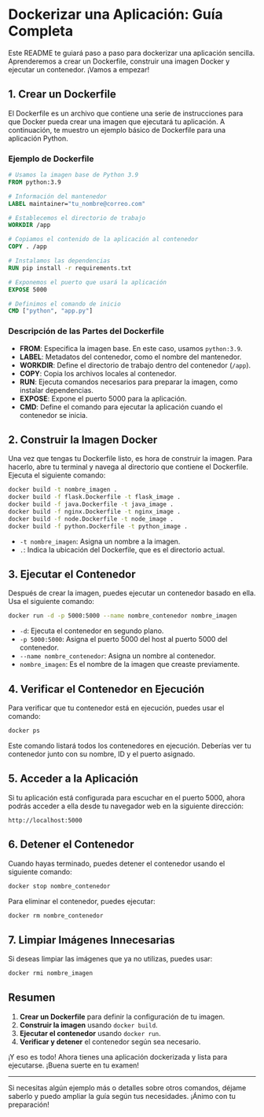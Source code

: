 # Dockerizar una Aplicación: Guía Completa

Este README te guiará paso a paso para dockerizar una aplicación sencilla. Aprenderemos a crear un Dockerfile, construir una imagen Docker y ejecutar un contenedor. ¡Vamos a empezar!

## 1. Crear un Dockerfile

El Dockerfile es un archivo que contiene una serie de instrucciones para que Docker pueda crear una imagen que ejecutará tu aplicación. A continuación, te muestro un ejemplo básico de Dockerfile para una aplicación Python.

### Ejemplo de Dockerfile

```dockerfile
# Usamos la imagen base de Python 3.9
FROM python:3.9

# Información del mantenedor
LABEL maintainer="tu_nombre@correo.com"

# Establecemos el directorio de trabajo
WORKDIR /app

# Copiamos el contenido de la aplicación al contenedor
COPY . /app

# Instalamos las dependencias
RUN pip install -r requirements.txt

# Exponemos el puerto que usará la aplicación
EXPOSE 5000

# Definimos el comando de inicio
CMD ["python", "app.py"]
```

### Descripción de las Partes del Dockerfile
- **FROM**: Especifica la imagen base. En este caso, usamos `python:3.9`.
- **LABEL**: Metadatos del contenedor, como el nombre del mantenedor.
- **WORKDIR**: Define el directorio de trabajo dentro del contenedor (`/app`).
- **COPY**: Copia los archivos locales al contenedor.
- **RUN**: Ejecuta comandos necesarios para preparar la imagen, como instalar dependencias.
- **EXPOSE**: Expone el puerto 5000 para la aplicación.
- **CMD**: Define el comando para ejecutar la aplicación cuando el contenedor se inicia.

## 2. Construir la Imagen Docker

Una vez que tengas tu Dockerfile listo, es hora de construir la imagen. Para hacerlo, abre tu terminal y navega al directorio que contiene el Dockerfile. Ejecuta el siguiente comando:

```bash
docker build -t nombre_imagen .
docker build -f flask.Dockerfile -t flask_image .
docker build -f java.Dockerfile -t java_image .
docker build -f nginx.Dockerfile -t nginx_image .
docker build -f node.Dockerfile -t node_image .
docker build -f python.Dockerfile -t python_image .

```

- `-t nombre_imagen`: Asigna un nombre a la imagen.
- `.`: Indica la ubicación del Dockerfile, que es el directorio actual.

## 3. Ejecutar el Contenedor

Después de crear la imagen, puedes ejecutar un contenedor basado en ella. Usa el siguiente comando:

```bash
docker run -d -p 5000:5000 --name nombre_contenedor nombre_imagen
```

- `-d`: Ejecuta el contenedor en segundo plano.
- `-p 5000:5000`: Asigna el puerto 5000 del host al puerto 5000 del contenedor.
- `--name nombre_contenedor`: Asigna un nombre al contenedor.
- `nombre_imagen`: Es el nombre de la imagen que creaste previamente.

## 4. Verificar el Contenedor en Ejecución

Para verificar que tu contenedor está en ejecución, puedes usar el comando:

```bash
docker ps
```

Este comando listará todos los contenedores en ejecución. Deberías ver tu contenedor junto con su nombre, ID y el puerto asignado.

## 5. Acceder a la Aplicación

Si tu aplicación está configurada para escuchar en el puerto 5000, ahora podrás acceder a ella desde tu navegador web en la siguiente dirección:

```
http://localhost:5000
```

## 6. Detener el Contenedor

Cuando hayas terminado, puedes detener el contenedor usando el siguiente comando:

```bash
docker stop nombre_contenedor
```

Para eliminar el contenedor, puedes ejecutar:

```bash
docker rm nombre_contenedor
```

## 7. Limpiar Imágenes Innecesarias

Si deseas limpiar las imágenes que ya no utilizas, puedes usar:

```bash
docker rmi nombre_imagen
```

## Resumen
1. **Crear un Dockerfile** para definir la configuración de tu imagen.
2. **Construir la imagen** usando `docker build`.
3. **Ejecutar el contenedor** usando `docker run`.
4. **Verificar y detener** el contenedor según sea necesario.

¡Y eso es todo! Ahora tienes una aplicación dockerizada y lista para ejecutarse. ¡Buena suerte en tu examen!

---

Si necesitas algún ejemplo más o detalles sobre otros comandos, déjame saberlo y puedo ampliar la guía según tus necesidades. ¡Ánimo con tu preparación!

